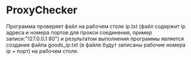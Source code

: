 # ProxyChecker
Программа проверяет файл на рабочем столе ip.txt (файл содержит ip адреса и номера портов для прокси соединения, пример записи:"127.0.0.1 80") и результатом выполнения программы является создание файла goods_ip.txt (в файле будут записаны рабочие номера ip + порт)  на рабочем столе.
